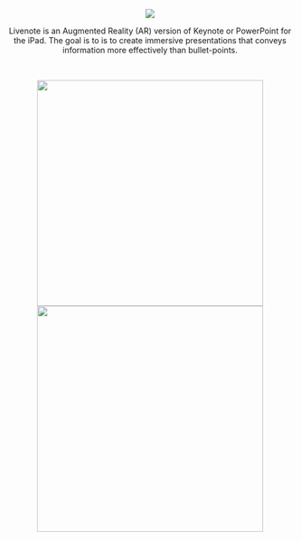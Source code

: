 <p align="center">
  <img src="https://github.com/trevinwisaksana/Livenote/blob/master/Screenshots/livenoteBanner.jpg">
</p>

<p align="center">
  Livenote is an Augmented Reality (AR) version of Keynote or PowerPoint for the iPad. The goal is to is to create immersive presentations that conveys information more effectively than bullet-points.
</p>

<br/>

<p align="center">
  <img src="https://github.com/trevinwisaksana/Livenote/blob/master/Screenshots/Livenote%20Demo.gif" width="400"/>
  <img src="https://github.com/trevinwisaksana/Livenote/blob/master/Screenshots/Livenote%20AR%20Demo.gif" width="400"/>
</p>
